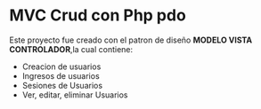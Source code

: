 # MVC Crud con Php pdo
Este proyecto fue creado con el patron de diseño <strong>MODELO VISTA CONTROLADOR</strong>,la cual contiene:
<ul>
<li>Creacion de usuarios</li>
<li>Ingresos de usuarios</li>
<li>Sesiones de Usuarios</li>
<li> Ver, editar, eliminar Usuarios</li>
</ul>
